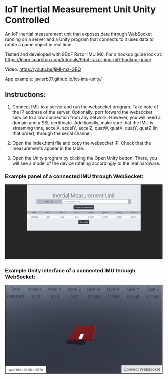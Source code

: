 # IoT Inertial Measurement Unit Unity Controlled

An IoT inertial measurement unit that exposes data through WebSocket running on a server and a Unity program that connects to it uses data to rotate a game object in real time.

Tested and developed with 9DoF Razor IMU M0. For a hookup guide look at: https://learn.sparkfun.com/tutorials/9dof-razor-imu-m0-hookup-guide

Video: https://youtu.be/ljMI-mz-GBQ

App example: javierb07.github.io/iot-imu-unity/

## Instructions:

1) Connect IMU to a server and run the websocket program. Take note of the IP address of the server. Optionally, port forward the websocket service to allow connection from any network. However, you will need a domain and a SSL certificate. Additionally, make sure that the IMU is streaming time, accelX, accelY, accelZ, quatW, quatX, quatY, quatZ (in that order), through the serial channel.

2) Open the index.html file and copy the websocket IP. Check that the measurements appear in the table.

3) Open the Unity program by clicking the Open Unity button. There, you will see a model of the device rotating accordingly to the real hardware.

### Example panel of a connected IMU through WebSocket:

![dashboard](https://github.com/javierb07/iot-imu-unity/blob/main/images/panel_example.JPG)

### Example Unity interface of a connected IMU through WebSocket:

![dashboard](https://github.com/javierb07/iot-imu-unity/blob/main/images/unity_example.JPG)
